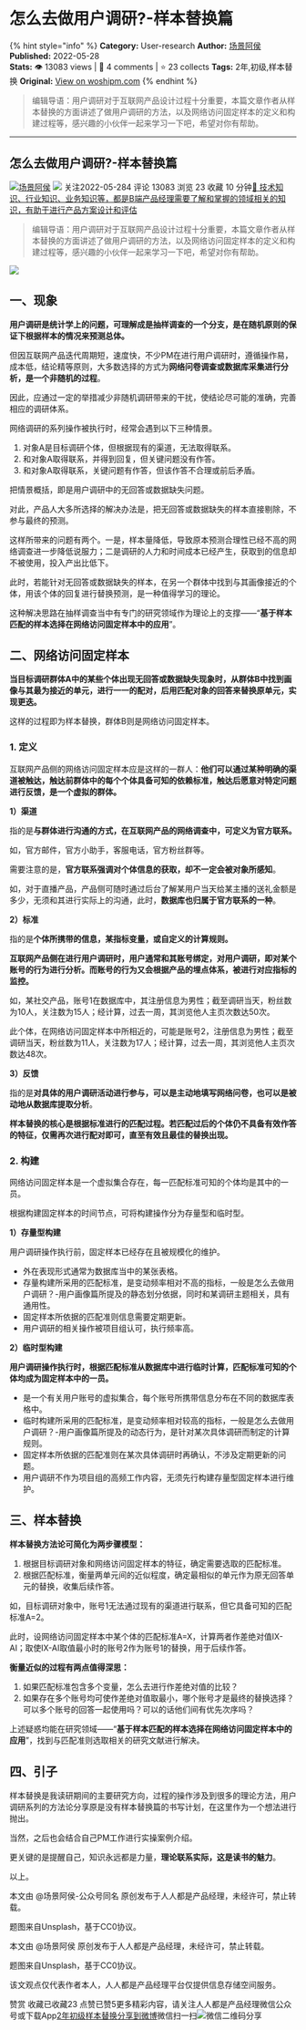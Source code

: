 # 怎么去做用户调研?-样本替换篇
{% hint style="info" %}
**Category:** User-research
**Author:** [场景阿侯](https://www.woshipm.com/u/1302488)
**Published:** 2022-05-28  
**Stats:** 👁️ 13083 views | 💬 4 comments | ⭐ 23 collects
**Tags:** 2年,初级,样本替换
**Original:** [View on woshipm.com](https://www.woshipm.com/user-research/5461243.html)
{% endhint %}
> 编辑导语：用户调研对于互联网产品设计过程十分重要，本篇文章作者从样本替换的方面讲述了做用户调研的方法，以及网络访问固定样本的定义和构建过程等，感兴趣的小伙伴一起来学习一下吧，希望对你有帮助。

---

## 怎么去做用户调研?-样本替换篇

[![](https://static.woshipm.com/pmapp_avatar_20240114201642_7417.jpg?imageView2/1/w/72/h/72/q/100)](https://www.woshipm.com/u/1302488)[场景阿侯](https://www.woshipm.com/u/1302488) ![](https://static.woshipm.com/tag/1121_1@2x.png) 关注2022-05-284 评论 13083 浏览 23 收藏 10 分钟[🔗 技术知识、行业知识、业务知识等，都是B端产品经理需要了解和掌握的领域相关的知识，有助于进行产品方案设计和评估](https://ke.qidianla.com/courses/bcpm)

> 编辑导语：用户调研对于互联网产品设计过程十分重要，本篇文章作者从样本替换的方面讲述了做用户调研的方法，以及网络访问固定样本的定义和构建过程等，感兴趣的小伙伴一起来学习一下吧，希望对你有帮助。

![](https://image.woshipm.com/wp-files/2022/05/qIp4I3hXXstgHRvHjHFq.jpg)

## 一、现象

**用户调研是统计学上的问题，可理解成是抽样调查的一个分支，是在随机原则的保证下根据样本的情况来预测总体。**

但因互联网产品迭代周期短，速度快，不少PM在进行用户调研时，遵循操作易，成本低，结论精等原则，大多数选择的方式为**网络问卷调查或数据库采集进行分析，是一个非随机的过程**。

因此，应通过一定的举措减少非随机调研带来的干扰，使结论尽可能的准确，完善相应的调研体系。

网络调研的系列操作被执行时，经常会遇到以下三种情景。

1.  对象A是目标调研个体，但根据现有的渠道，无法取得联系。
2.  和对象A取得联系，并得到回复，但关键问题没有作答。
3.  和对象A取得联系，关键问题有作答，但该作答不合理或前后矛盾。

把情景概括，即是用户调研中的无回答或数据缺失问题。

对此，产品人大多所选择的解决办法是，把无回答或数据缺失的样本直接剔除，不参与最终的预测。

这样所带来的问题有两个。一是，样本量降低，导致原本预测合理性已经不高的网络调查进一步降低说服力；二是调研的人力和时间成本已经产生，获取到的信息却不被使用，投入产出比低下。

此时，若能针对无回答或数据缺失的样本，在另一个群体中找到与其画像接近的个体，用该个体的回复进行替换预测，是一种值得学习的理论。

这种解决思路在抽样调查当中有专门的研究领域作为理论上的支撑——“**基于样本匹配的样本选择在网络访问固定样本中的应用**”。

## 二、网络访问固定样本

**当目标调研群体A中的某些个体出现无回答或数据缺失现象时，从群体B中找到画像与其最为接近的单元，进行一一的配对，后用匹配对象的回答来替换原单元，实现更迭。**

这样的过程即为样本替换，群体B则是网络访问固定样本。

### 1\. 定义

互联网产品侧的网络访问固定样本应是这样的一群人：**他们可以通过某种明确的渠道被触达，触达前群体中的每个个体具备可知的依赖标准，触达后愿意对特定问题进行反馈，是一个虚拟的群体。**

**1）渠道**

指的是**与群体进行沟通的方式，在互联网产品的网络调查中，可定义为官方联系。**

如，官方邮件，官方小助手，客服电话，官方粉丝群等。

需要注意的是，**官方联系强调对个体信息的获取，却不一定会被对象所感知**。

如，对于直播产品，产品侧可随时通过后台了解某用户当天给某主播的送礼金额是多少，无须和其进行实际上的沟通，此时，**数据库也归属于官方联系的一种**。

**2）标准**

指的是**个体所携带的信息，某指标变量，或自定义的计算规则。**

**互联网产品侧在进行用户调研时，用户通常和其账号绑定，对用户调研，即对某个账号的行为进行分析。而账号的行为又会根据产品的埋点体系，被进行对应指标的监控。**

如，某社交产品，账号1在数据库中，其注册信息为男性；截至调研当天，粉丝数为10人，关注数为15人；经计算，过去一周，其浏览他人主页次数达50次。

此个体，在网络访问固定样本中所相近的，可能是账号2，注册信息为男性；截至调研当天，粉丝数为11人，关注数为17人；经计算，过去一周，其浏览他人主页次数达48次。

**3）反馈**

指的是**对具体的用户调研活动进行参与，可以是主动地填写网络问卷，也可以是被动地从数据库提取分析**。

**样本替换的核心是根据标准进行的匹配过程。若匹配过后的个体仍不具备有效作答的特征，仅需再次进行配对即可，直至有效且最佳的替换出现。**

### 2\. 构建

网络访问固定样本是一个虚拟集合存在，每一匹配标准可知的个体均是其中的一员。

根据构建固定样本的时间节点，可将构建操作分为存量型和临时型。

**1）存量型构建**

用户调研操作执行前，固定样本已经存在且被规模化的维护。

*   外在表现形式通常为数据库当中的某张表格。
*   存量构建所采用的匹配标准，是变动频率相对不高的指标，一般是怎么去做用户调研？-用户画像篇所提及的静态划分依据，同时和某调研主题相关，具有通用性。
*   固定样本所依据的匹配准则信息需要定期更新。
*   用户调研的相关操作被项目组认可，执行频率高。

**2）临时型构建**

**用户调研操作执行时，根据匹配标准从数据库中进行临时计算，匹配标准可知的个体均成为固定样本中的一员。**

*   是一个有关用户账号的虚拟集合，每个账号所携带信息分布在不同的数据库表格中。
*   临时构建所采用的匹配标准，是变动频率相对较高的指标，一般是怎么去做用户调研？-用户画像篇所提及的动态行为，是针对某次具体调研而制定的计算规则。
*   固定样本所依据的匹配准则在某次具体调研时再确认，不涉及定期更新的问题。
*   用户调研不作为项目组的高频工作内容，无须先行构建存量型固定样本进行维护。

## 三、样本替换

**样本替换方法论可简化为两步骤模型：**

1.  根据目标调研对象和网络访问固定样本的特征，确定需要选取的匹配标准。
2.  根据匹配标准，衡量两单元间的近似程度，确定最相似的单元作为原无回答单元的替换，收集后续作答。

如，目标调研对象中，账号1无法通过现有的渠道进行联系，但它具备可知的匹配标准A=2。

此时，设网络访问固定样本中某个体的匹配标准A=X，计算两者作差绝对值IX-AI；取使IX-AI取值最小时的账号2作为账号1的替换，用于后续作答。

**衡量近似的过程有两点值得深思：**

1.  如果匹配标准包含多个变量，怎么去进行作差绝对值的比较？
2.  如果存在多个账号均可使作差绝对值取最小，哪个账号才是最终的替换选择？可以多个账号的回答一起使用吗？可以的话他们间有优先次序吗？

上述疑惑均能在研究领域——“**基于样本匹配的样本选择在网络访问固定样本中的应用**”，找到与匹配准则选取相关的研究文献进行解决。

## 四、引子

样本替换是我读研期间的主要研究方向，过程的操作涉及到很多的理论方法，用户调研系列的方法论分享原是没有样本替换篇的书写计划，在这里作为一个想法进行抛出。

当然，之后也会结合自己PM工作进行实操案例介绍。

更关键的是提醒自己，知识永远都是力量，**理论联系实际，这是读书的魅力**。

以上。

本文由 @场景阿侯-公众号同名 原创发布于人人都是产品经理，未经许可，禁止转载。

题图来自Unsplash，基于CC0协议。

本文由 @场景阿侯 原创发布于人人都是产品经理，未经许可，禁止转载。

题图来自Unsplash，基于CC0协议。

该文观点仅代表作者本人，人人都是产品经理平台仅提供信息存储空间服务。

赞赏 收藏已收藏23 点赞已赞5更多精彩内容，请关注人人都是产品经理微信公众号或下载App[2年](https://www.woshipm.com/tag/2%e5%b9%b4)[初级](https://www.woshipm.com/tag/%e5%88%9d%e7%ba%a7)[样本替换](https://www.woshipm.com/tag/%e6%a0%b7%e6%9c%ac%e6%9b%bf%e6%8d%a2)[分享到微博](https://service.weibo.com/share/share.php?appkey=2775287854&title=怎么去做用户调研?-样本替换篇&url=https://www.woshipm.com/user-research/5461243.html&pic=https://image.woshipm.com/wp-files/2022/05/qIp4I3hXXstgHRvHjHFq.jpg)微信扫一扫![微信二维码](https://api.pwmqr.com/qrcode/create/?url=https://www.woshipm.com/user-research/5461243.html)分享